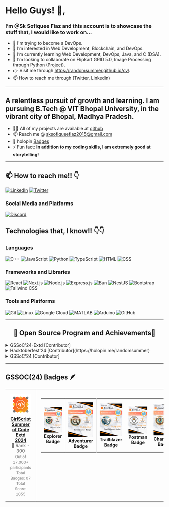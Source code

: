 <h1>Hello Guys! 👋, </h1>
 
<h3>I’m @Sk Sofiquee Fiaz and this account is to showcase the stuff that, I would like to work on...</h3>

 - 💯 I'm trying to become a DevOps.
 - 👀 I’m interested in Web Development, Blockchain, and DevOps.
 - 🌱 I’m currently learning Web Development, DevOps, Java, and C (DSA).
 - 💞️ I’m looking to collaborate on Flipkart GRID 5.0, Image Processing through Python (Project).
 - 👉 Visit me through https://randomsummer.github.io/cv/.
 - 📫 How to reach me through (Twitter, Linkedin)

<hr>

<h2> A relentless pursuit of growth and learning. I am pursuing B.Tech @ VIT Bhopal University, in the vibrant city of Bhopal, Madhya Pradesh. <br></hr>
</h2>

- 👨‍💻 All of my projects are available at [github](https://github.com/RandomSummer)
- 📫 Reach me @ sksofiqueefiaz2015@gmail.com
- 🏅 holopin [Badges](https://www.holopin.io/@randomsummer#badges)
- ⚡ Fun fact: **In addition to my coding skills, I am extremely good at storytelling!**
   
<hr>

## 📫 How to reach me!! 👇
[![LinkedIn](https://img.shields.io/badge/LinkedIn-0077B5?style=flat&logo=linkedin&logoColor=white)](https://www.linkedin.com/in/sk-sofiquee-fiaz-31a859250/)
[![Twitter](https://img.shields.io/badge/Twitter-1DA1F2?style=flat&logo=twitter&logoColor=white)](https://x.com/SOS_F8)

### Social Media and Platforms
[![Discord](https://img.shields.io/badge/Discord-7289DA?style=flat&logo=discord&logoColor=white)](https://discordapp.com/users/stealstreet)

## Technologies that, I know!! 👇👇

### Languages
![C++](https://img.shields.io/badge/C++-00599C?style=flat&logo=cplusplus&logoColor=white)
![JavaScript](https://img.shields.io/badge/JavaScript-F7DF1E?style=flat&logo=javascript&logoColor=black)
![Python](https://img.shields.io/badge/Python-3776AB?style=flat&logo=python&logoColor=white)
![TypeScript](https://img.shields.io/badge/TypeScript-3178C6?style=flat&logo=typescript&logoColor=white)
![HTML](https://img.shields.io/badge/HTML5-E34F26?style=flat&logo=html5&logoColor=white)
![CSS](https://img.shields.io/badge/CSS3-1572B6?style=flat&logo=css3&logoColor=white)

### Frameworks and Libraries
![React](https://img.shields.io/badge/React-61DAFB?style=flat&logo=react&logoColor=black)
![Next.js](https://img.shields.io/badge/Next.js-000000?style=flat&logo=nextdotjs&logoColor=white)
![Node.js](https://img.shields.io/badge/Node.js-339933?style=flat&logo=nodedotjs&logoColor=white)
![Express.js](https://img.shields.io/badge/Express.js-000000?style=flat&logo=express&logoColor=white)
![Bun](https://img.shields.io/badge/Bun-000000?style=flat&logo=bun&logoColor=white)
![NestJS](https://img.shields.io/badge/NestJS-E0234E?style=flat&logo=nestjs&logoColor=white)
![Bootstrap](https://img.shields.io/badge/Bootstrap-7952B3?style=flat&logo=bootstrap&logoColor=white)
![Tailwind CSS](https://img.shields.io/badge/Tailwind%20CSS-06B6D4?style=flat&logo=tailwindcss&logoColor=white)

### Tools and Platforms
![Git](https://img.shields.io/badge/Git-F05032?style=flat&logo=git&logoColor=white)
![Linux](https://img.shields.io/badge/Linux-FCC624?style=flat&logo=linux&logoColor=black)
![Google Cloud](https://img.shields.io/badge/Google%20Cloud-4285F4?style=flat&logo=googlecloud&logoColor=white)
![MATLAB](https://img.shields.io/badge/MATLAB-0076A8?style=flat&logo=mathworks&logoColor=white)
![Arduino](https://img.shields.io/badge/Arduino-00979D?style=flat&logo=arduino&logoColor=white)
![GitHub](https://img.shields.io/badge/GitHub-181717?style=flat&logo=github&logoColor=white)

<hr>

<h2 align='center'>🎉 Open Source Program and Achievements🎉</h2>

<details>
  <summary> GSSoC'24-Extd [Contributor] </summary>
  <br>
</details>

<details>
  <summary> Hacktoberfest'24 [Contributor](https://holopin.me/randomsummer) </summary>
  <br>
  <img width="100%" src="https://github.com/user-attachments/assets/5199e359-cbc2-4504-85e2-3e96f66b45f8" alt="sofiquee" />
</details>

<details>
  <summary> GSSoC'24 [Contributor] </summary>
  <br> 
</details>

<hr>

## GSSOC(24) Badges 🪶
<div align="center">
  <table>
    <tr align="center">
      <td style="border-right: 1px solid #dddddd; padding: 15px;" valign="top" width="50%">
        <a href="">
          <img src="https://github.com/PrAyAg9/PrAyAg9/blob/main/gssoc.png" alt="GirlScript Summer of Code" width="120" />
          <br>
          <strong>GirlScript Summer of Code Extd 2024</strong>
        </a>
        <br>
        <span style="font-size: 14px; color: #555555;">🏅 Rank - 300 </span>
        <br>
        <span style="font-size: 12px; color: #777777;">
	  Out of 17,000+ participants<br>
          Total Badges: 07<br>
          Total Score: 1055<br>
        </span>
      </td>
      <td style="padding: 15px;" valign="top" width="50%">
        <table>
          <tr align="center">
            <td style="border-right: 1px solid #dddddd; padding: 10px;" width="100">
              <img src="https://github.com/RandomSummer/RandomSummer/blob/master/GSSoC'24%20Extd/Explorer%20Badge.png" alt="Explorer Badge" width="80" />
              <br>
              <strong>Explorer Badge</strong>
            </td>
            <td style="border-right: 1px solid #dddddd; padding: 10px;" width="100">
              <img src="https://github.com/RandomSummer/RandomSummer/blob/master/GSSoC'24%20Extd/Adventurer%20Badge.png" alt="Adventurer Badge" width="80" />
              <br>
              <strong>Adventurer Badge</strong>
            </td>
            <td style="padding: 10px;" width="100">
              <img src="https://github.com/RandomSummer/RandomSummer/blob/master/GSSoC'24%20Extd/Trailblazer%20Badge.png" alt="Trailblazer Badge" width="80" />
              <br>
              <strong>Trailblazer Badge</strong>
            </td>
	    <td style="padding: 10px;" width="100">
              <img src="https://github.com/RandomSummer/RandomSummer/blob/master/GSSoC'24%20Extd/Postman%20Badge.png" alt="Postman Badge" width="80" />
              <br>
              <strong>Postman Badge</strong>
            </td>
              <td style="border-right: 1px solid #dddddd; padding: 10px;" width="100">
              <img src="https://github.com/RandomSummer/RandomSummer/blob/master/GSSoC'24%20Extd/Champion%20Badge.png" alt="Champion Badge" width="80" />
              <br>
              <strong>Champion Badge</strong>
            </td>
            <td style="border-right: 1px solid #dddddd; padding: 10px;" width="100">
              <img src="https://github.com/RandomSummer/RandomSummer/blob/master/GSSoC'24%20Extd/Summit%20Seeker%20Badge.png" alt="Summit Seeker Badge" width="80" />
              <br>
              <strong>SummitSeeker Badge</strong>
            </td>
	    <td style="border-right: 1px solid #dddddd; padding: 10px;" width="100">
              <img src="https://github.com/RandomSummer/RandomSummer/blob/master/GSSoC'24%20Extd/Web3Hack%20Badge.png" alt="Innovator Badge" width="80" />
              <br>
              <strong>Web3 Badge</strong>
            </td>
        </table>
      </td>
    </tr>
  </table>
</div>

